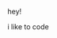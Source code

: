 hey!

i like to code

<!---
kurciqs/kurciqs is a ✨ special ✨ repository because its `README.md` (this file) appears on your GitHub profile.
You can click the Preview link to take a look at your changes.
--->
